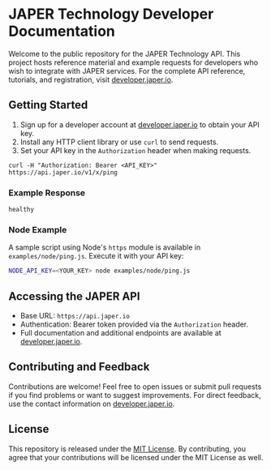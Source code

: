 # JAPER Technology Developer Documentation

Welcome to the public repository for the JAPER Technology API. This project hosts reference material and example requests for developers who wish to integrate with JAPER services. For the complete API reference, tutorials, and registration, visit [developer.japer.io](https://developer.japer.io).

## Getting Started

1. Sign up for a developer account at [developer.japer.io](https://developer.japer.io) to obtain your API key.
2. Install any HTTP client library or use `curl` to send requests.
3. Set your API key in the `Authorization` header when making requests.

```
curl -H "Authorization: Bearer <API_KEY>" https://api.japer.io/v1/x/ping
```

### Example Response

```
healthy
```

### Node Example

A sample script using Node's `https` module is available in `examples/node/ping.js`.
Execute it with your API key:

```bash
NODE_API_KEY=<YOUR_KEY> node examples/node/ping.js
```

## Accessing the JAPER API

- Base URL: `https://api.japer.io`
- Authentication: Bearer token provided via the `Authorization` header.
- Full documentation and additional endpoints are available at [developer.japer.io](https://developer.japer.io).

## Contributing and Feedback

Contributions are welcome! Feel free to open issues or submit pull requests if you find problems or want to suggest improvements. For direct feedback, use the contact information on [developer.japer.io](https://developer.japer.io).

## License

This repository is released under the [MIT License](LICENSE). By contributing, you agree that your contributions will be licensed under the MIT License as well.
